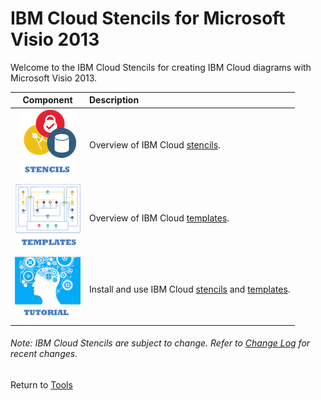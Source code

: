 # IBM Cloud Stencils for Microsoft Visio 2013

Welcome to the IBM Cloud Stencils for creating IBM Cloud diagrams with Microsoft Visio 2013.  

| Component | Description |
| :---: | :--- |
| [![Stencils](images/stencils_icon.png)](components/stencils.md) | Overview of IBM Cloud [stencils](stencils). | 
| [![Templates](images/templates_icon.png)](components/templates.md) | Overview of IBM Cloud [templates](templates). |
| [![Tutorial](images/tutorial_icon.png)](components/tutorial.md) | Install and use IBM Cloud [stencils](stencils) and [templates](templates). |

###### Note: IBM Cloud Stencils are subject to change.  Refer to [Change Log](components/change_log.md) for recent changes.

Return to [Tools](/README.md) 
